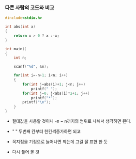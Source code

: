 ### 다른 사람의 코드와 비교

```c
#include<stdio.h>

int abs(int x)
{
    return x > 0 ? x :-x;
}

int main()
{
    int n;

    scanf("%d", &n);

    for(int i=-n+1; i<n; i++)
    {
        for(int j=abs(i)+1; j<n; j++)
            printf(" ");
        for(int j=0; j<abs(i)*2+1; j++)
            printf("*");
        printf("\n");
    }
}
```

- 절대값을 사용할 것이니 -n ~ n까지의 범위로 나눠서 생각하면 된다.
- " " 두번째 칸부터 한칸씩증가하면 되고
- 꼭지점을 기점으로 늘어나면 되는데 그걸 잘 표현 한 듯

- 다시 풀어 볼 것
